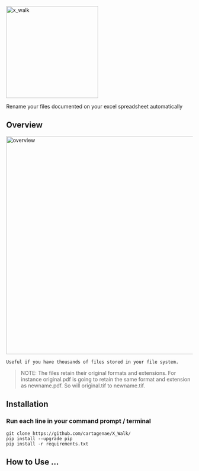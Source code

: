 <img width="248" alt="x_walk" src="https://user-images.githubusercontent.com/6395465/59654061-6551a380-9149-11e9-8e5e-6756ac522262.png">

Rename your files documented on your excel spreadsheet automatically

## Overview

<img width="588" alt="overview" src="https://user-images.githubusercontent.com/6395465/59730659-1151c800-91f8-11e9-910e-7215c0173d2f.png">

```
Useful if you have thousands of files stored in your file system.
```

> NOTE: The files retain their original formats and extensions. For instance original.pdf is going to retain the same format and extension as newname.pdf. So will original.tif to newname.tif.

## Installation

### Run each line in your command prompt / terminal

```
git clone https://github.com/cartagenae/X_Walk/
pip install --upgrade pip
pip install -r requirements.txt
```

## How to Use ...

